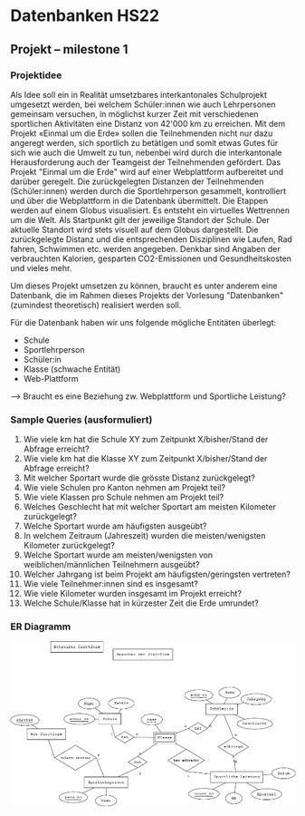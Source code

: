# Datenbanken HS22
## Projekt – milestone 1

### Projektidee
Als Idee soll ein in Realität umsetzbares interkantonales Schulprojekt umgesetzt werden, bei welchem Schüler:innen wie auch Lehrpersonen gemeinsam versuchen, in möglichst kurzer Zeit mit verschiedenen sportlichen Aktivitäten eine Distanz von 42'000 km zu erreichen. Mit dem Projekt «Einmal um die Erde» sollen die Teilnehmenden nicht nur dazu angeregt werden, sich sportlich zu betätigen und somit etwas Gutes für sich wie auch die Umwelt zu tun, nebenbei wird durch die interkantonale Herausforderung auch der Teamgeist der Teilnehmenden gefördert.
Das Projekt "Einmal um die Erde" wird auf einer Webplattform aufbereitet und darüber geregelt. Die zurückgelegten Distanzen der Teilnehmenden (Schüler:innen) werden durch die Sportlehrperson gesammelt, kontrolliert und über die Webplattform in die Datenbank übermittelt. Die Etappen werden auf einem Globus visualisiert. Es entsteht ein virtuelles Wettrennen um die Welt. Als Startpunkt gilt der jeweilige Standort der Schule. Der aktuelle Standort wird stets visuell auf dem Globus dargestellt. Die zurückgelegte Distanz und die entsprechenden Disziplinen wie Laufen, Rad fahren, Schwimmen etc. werden angegeben. Denkbar sind Angaben der verbrauchten Kalorien, gesparten CO2-Emissionen und Gesundheitskosten und vieles mehr. 

Um dieses Projekt umsetzen zu können, braucht es unter anderem eine Datenbank, die im Rahmen dieses Projekts der Vorlesung "Datenbanken" (zumindest theoretisch) realisiert werden soll. 

Für die Datenbank haben wir uns folgende mögliche Entitäten überlegt:
- Schule 
- Sportlehrperson
- Schüler:in
- Klasse (schwache Entität)
- Web-Plattform

--> Braucht es eine Beziehung zw. Webplattform und Sportliche Leistung? 


### Sample Queries (ausformuliert)

1.	Wie viele km hat die Schule XY zum Zeitpunkt X/bisher/Stand der Abfrage erreicht? 
2.	Wie viele km hat die Klasse XY zum Zeitpunkt X/bisher/Stand der Abfrage erreicht? 
3.	Mit welcher Sportart wurde die grösste Distanz zurückgelegt? 
4.	Wie viele Schulen pro Kanton nehmen am Projekt teil? 
5.	Wie viele Klassen pro Schule nehmen am Projekt teil? 
6.	Welches Geschlecht hat mit welcher Sportart am meisten Kilometer zurückgelegt? 
7.	Welche Sportart wurde am häufigsten ausgeübt? 
8.	In welchem Zeitraum (Jahreszeit) wurden die meisten/wenigsten Kilometer zurückgelegt? 
9.	Welche Sportart wurde am meisten/wenigsten von weiblichen/männlichen Teilnehmern ausgeübt? 
10.	Welcher Jahrgang ist beim Projekt am häufigsten/geringsten vertreten? 
11.	Wie viele Teilnehmer:innen sind es insgesamt? 
12.	Wie viele Kilometer wurden insgesamt im Projekt erreicht? 
13.	Welche Schule/Klasse hat in kürzester Zeit die Erde umrundet? 

### ER Diagramm

![ER Diagramm](./ER-umdieErde.png)



